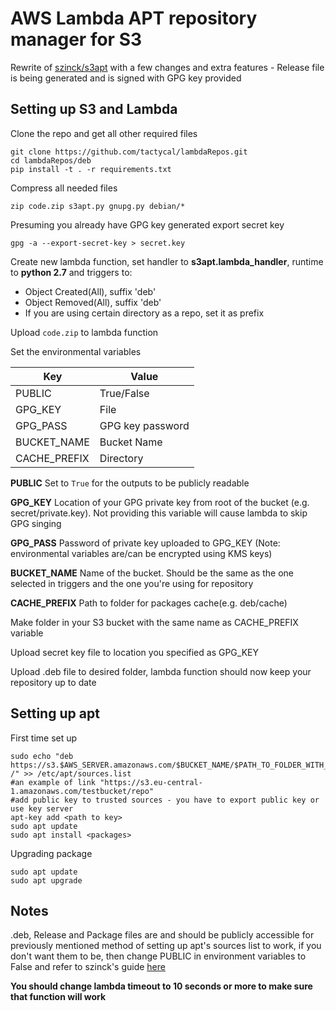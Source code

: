 
#  AWS Lambda APT repository manager for S3

Rewrite of [szinck/s3apt](https://github.com/szinck/s3apt) with a few changes and extra features - Release file is being generated and is signed with GPG key provided

## Setting up S3 and Lambda

Clone the repo and get all other required files
```
git clone https://github.com/tactycal/lambdaRepos.git
cd lambdaRepos/deb
pip install -t . -r requirements.txt
```

Compress all needed files
```
zip code.zip s3apt.py gnupg.py debian/*
```

Presuming you already have GPG key generated export secret key
```
gpg -a --export-secret-key > secret.key
```

Create new lambda function, set handler to **s3apt.lambda_handler**, runtime to **python 2.7** and triggers to:

 * Object Created(All), suffix 'deb'
 * Object Removed(All), suffix 'deb'
 * If you are using certain directory as a repo, set it as prefix

Upload `code.zip` to lambda function

Set the environmental variables

| Key | Value |
| --- | ---|
| PUBLIC | True/False |
| GPG_KEY | File |
| GPG_PASS | GPG key password |
| BUCKET_NAME | Bucket Name |
| CACHE_PREFIX | Directory |

**PUBLIC** Set to `True` for the outputs to be publicly readable

**GPG_KEY** Location of your GPG private key from root of the bucket (e.g. secret/private.key). Not providing this variable will cause lambda to skip GPG singing

**GPG_PASS** Password of private key uploaded to GPG_KEY (Note: environmental variables are/can be encrypted using KMS keys)

**BUCKET_NAME** Name of the bucket. Should be the same as the one selected in triggers and the one you're using for repository

**CACHE_PREFIX** Path to folder for packages cache(e.g. deb/cache)

Make folder in your S3 bucket with the same name as CACHE_PREFIX variable

Upload secret key file to location you specified as GPG_KEY

Upload .deb file to desired folder, lambda function should now keep your repository up to date

## Setting up apt

First time set up
```
sudo echo "deb https://s3.$AWS_SERVER.amazonaws.com/$BUCKET_NAME/$PATH_TO_FOLDER_WITH_DEBIAN_FILES /" >> /etc/apt/sources.list
#an example of link "https://s3.eu-central-1.amazonaws.com/testbucket/repo"
#add public key to trusted sources - you have to export public key or use key server
apt-key add <path to key>
sudo apt update
sudo apt install <packages>
```

Upgrading package
```
sudo apt update
sudo apt upgrade
```

## Notes

.deb, Release and Package files are and should be publicly accessible for previously mentioned method of setting up apt's sources list to work, if you don't want them to be, then change PUBLIC in environment variables to False and refer to szinck's guide [here](http://webscale.plumbing/managing-apt-repos-in-s3-using-lambda)

**You should change lambda timeout to 10 seconds or more to make sure that function will work**

